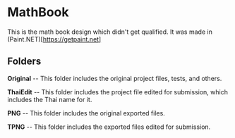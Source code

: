 # MathBook
This is the math book design which didn't get qualified. It was made in (Paint.NET)[https://getpaint.net]

## Folders
**Original** -- This folder includes the original project files, tests, and others.

**ThaiEdit** -- This folder includes the project file edited for submission, which includes the Thai name for it.

**PNG** -- This folder includes the original exported files.

**TPNG** -- This folder includes the exported files edited for submission.

